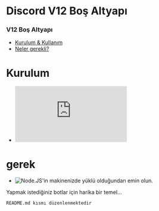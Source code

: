 # Discord V12 Boş Altyapı 

### V12 Boş Altyapı 

- [Kurulum & Kullanım](#kurulum)
- [Neler gerekli?](#gerek)


# Kurulum
* ![Komutlar](https://github.com/TheHercy/V12-Bos-Altyap-/edit/main/README.md)



# gerek
* ![Node.JS'in](https://nodejs.org/en/) makinenizde yüklü olduğundan emin olun.


Yapmak istediğiniz botlar için harika bir temel...

```README.md kısmı düzenlenmektedir```
